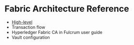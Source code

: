 # Fabric Architecture Reference

* [High-level](https://alm.accenture.com/wiki/pages/viewpage.action?pageId=301979149)
* Transaction flow
* Hyperledger Fabric CA in Fulcrum user guide
* Vault configuration
